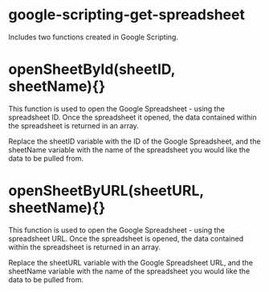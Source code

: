 # google-scripting-get-spreadsheet
Includes two functions created in Google Scripting.

# openSheetById(sheetID, sheetName){}
This function is used to open the Google Spreadsheet - using the spreadsheet ID. Once the spreadsheet it opened, the data contained within the spreadsheet is returned in an array. 

Replace the sheetID variable with the ID of the Google Spreadsheet, and the sheetName variable with the name of the spreadsheet you would like the data to be pulled from.

# openSheetByURL(sheetURL, sheetName){}
This function is used to open the Google Spreadsheet - using the spreadsheet URL. Once the spreadsheet is opened, the data contained within the spreadsheet is returned in an array. 

Replace the sheetURL variable with the Google Spreadsheet URL, and the sheetName variable with the name of the spreadsheet you would like the data to be pulled from.
